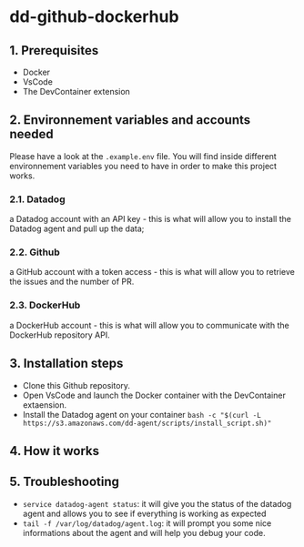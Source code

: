 # dd-github-dockerhub

## 1. Prerequisites

- Docker
- VsCode
- The DevContainer extension


## 2. Environnement variables and accounts needed

Please have a look at the `.example.env` file. You will find inside different environnement variables you need to have in order to make this project works.

### 2.1. Datadog 
a Datadog account with an API key - this is what will allow you to install the Datadog agent and pull up the data;

### 2.2. Github 
a GitHub account with a token access - this is what will allow you to retrieve the issues and the number of PR.

### 2.3. DockerHub
a DockerHub account - this is what will allow you to communicate with the DockerHub repository API.


## 3. Installation steps

- Clone this Github repository.
- Open VsCode and launch the Docker container with the DevContainer extaension.
- Install the Datadog agent on your container `bash -c "$(curl -L https://s3.amazonaws.com/dd-agent/scripts/install_script.sh)"`


## 4. How it works


## 5. Troubleshooting

- `service datadog-agent status`: it will give you the status of the datadog agent and allows you to see if everything is working as expected
- `tail -f /var/log/datadog/agent.log`: it will prompt you some nice informations about the agent and will help you debug your code.

